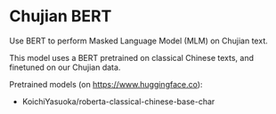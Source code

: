 # Chujian BERT

Use BERT to perform Masked Language Model (MLM) on Chujian text.

This model uses a BERT pretrained on classical Chinese texts, and finetuned on our Chujian data.

Pretrained models (on <https://www.huggingface.co>):

- KoichiYasuoka/roberta-classical-chinese-base-char

